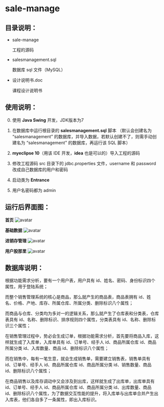 # sale-manage



## 目录说明：

* sale-manage

  工程的源码

* salesmanagement.sql

  数据库 sql 文件（MySQL）

* 设计说明书.doc

  课程设计说明书



## 使用说明：

0. 使用 **Java Swing** 开发，JDK版本为7

1. 在数据库中运行根目录的 **salesmanagement.sql** 脚本 （默认会创建名为 “salesmanagement” 的数据库，并导入数据，若默认创建不了，则需手动创建名为 “salesmanagement" 的数据库，再运行该 SQL 脚本）

2. **myeclipse 10**（用该 IDE 开发，**idea** 也是可以的）导入工程的源码

3. 修改工程源码 src 目录下的 jdbc.properties 文件，username 和 password 改成自己数据库的用户和密码

5. 启动类为 **Entrance**
6. 用户名密码都为 admin



## 运行后界面图：

**首页**
![avatar](../img/swing/show1.png)

**基础数据**
![avatar](../img/swing/show2.png)

**进销存管理**
![avatar](../img/swing/show3.png)

**用户股那里**
![avatar](../img/swing/show4.png)



## 数据库说明：

根据功能需求分析，要有一个用户表，用户具有 id、姓名、密码、身份标识四个属性，用于登陆系统；

而整个销售管理系统的核心是商品，那么就产生的商品表，商品表拥有 id、姓名、价格、产地、库存、所属仓库、所属分类、删除标识八个属性；

而商品与仓库、分类均为多对一的逻辑关系，那么就产生了仓库表和分类表，仓库表具有 id、名称、删除标识、排序规则四个属性，分类表具有 id、名称、删除标识三个属性；

在销售管理过程中，势必会生成订单，根据功能需求分析，首先要将商品入库，这样就生成了入库单，入库单具有 id、订单号、经手人 id、商品所属仓库 id、商品所属分类 id、入库数量、商品 id、删除标识八个属性；

而在销售中，每有一笔生意，就会生成销售单，需要建立销售表，销售单具有 id、订单号、经手人 id、商品所属仓库 id、商品所属分类 id、销售数量、商品 id、删除标识八个属性；

在商品销售以及库存调动中又会涉及到出库，这样就生成了出库单，出库单具有 id、订单号、经手人 id、商品所属仓库 id、商品所属分类 id、出库数量、商品 id、删除标识八个属性，为了数据交互性能的提升，将入库单与出库单合并产生出入库表，他们各自多了一条属性，即出入库标识。
